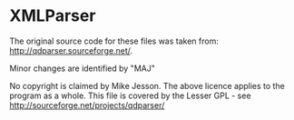 # XMLParser

The original source code for these files was taken from:
 		http://qdparser.sourceforge.net/.
   
Minor changes are identified by "MAJ"

No copyright is claimed by Mike Jesson. The above licence applies to the program as a whole.
This file is covered by the Lesser GPL - see http://sourceforge.net/projects/qdparser/
